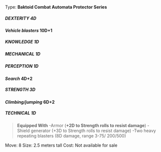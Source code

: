 Type: **Baktoid Combat Automata Protector Series**
##### DEXTERITY 4D
***Vehicle blasters* 10D+1**
##### KNOWLEDGE 1D
##### MECHANICAL 1D
##### PERCEPTION 1D
***Search* 4D+2**
##### STRENGTH 3D
***Climbing/jumping* 6D+2**
##### TECHNICAL 1D

> **Equipped With**
> -Armor (**+2D to Strength rolls to resist damage**)
> -Shield generator (+3D to Strength rolls to resist damage)
> -Two heavy repeating blasters (8D damage, range 3-75/ 200/500)

Move: 8
Size: 2.5 meters tall
Cost: Not available for sale